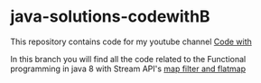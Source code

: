 # java-solutions-codewithB

This repository contains code for my youtube channel [Code with ](https://www.youtube.com/channel/UC0dtrOqGDJ9urtM9fKOzAyw)

In this branch you will find all the code related to the Functional programming in java 8 with Stream API's [map filter and flatmap](https://youtu.be/J8NDUuTzZzs)

